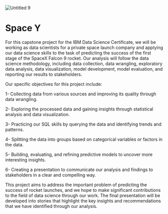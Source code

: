 ![Untitled 9](https://user-images.githubusercontent.com/115690921/209014992-64028fbd-1380-496c-b7e9-3a18525af06a.png)

# Space Y
For this capstone project for the IBM Data Science Certificate, we will be working as data scientists for a private space launch company and applying our data science skills to the task of predicting the success of the first stage of the SpaceX Falcon 9 rocket. Our analysis will follow the data science methodology, including data collection, data wrangling, exploratory data analysis, data visualization, model development, model evaluation, and reporting our results to stakeholders.

Our specific objectives for this project include:

1- Collecting data from various sources and improving its quality through data wrangling.

2- Exploring the processed data and gaining insights through statistical analysis and data visualization.

3- Practicing our SQL skills by querying the data and identifying trends and patterns.

4- Splitting the data into groups based on categorical variables or factors in the data.

5- Building, evaluating, and refining predictive models to uncover more interesting insights.

6- Creating a presentation to communicate our analysis and findings to stakeholders in a clear and compelling way.


This project aims to address the important problem of predicting the success of rocket launches, and we hope to make significant contributions to the field of data science through our work. The final presentation will be developed into stories that highlight the key insights and recommendations that we have identified through our analysis.
